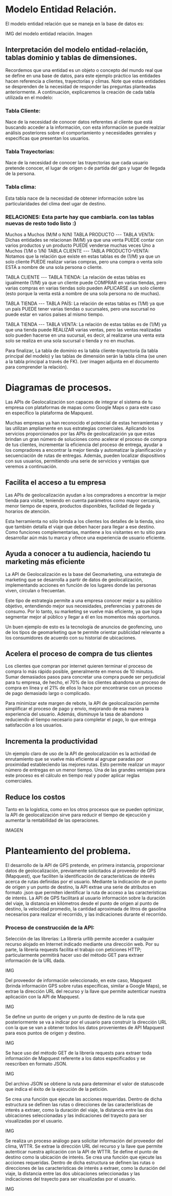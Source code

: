# Modelo Entidad Relación.
 
El modelo entidad relación que se maneja en la base de datos es:

IMG del modelo entidad relación.
Imagen

## Interpretación del modelo entidad-relación, tablas dominio y tablas de dimensiones.

Recordemos que una entidad es un objeto o concepto del mundo real que se define en una base de datos, para este ejemplo práctico las entidades hacen referencia a  clientes, trayectorias y climas. Note que estas entidades se desprenden de la necesidad de responder las preguntas planteadas anteriormente. A continuación, explicaremos la creación de cada tabla utilizada en el modelo:


### Tabla Cliente: 
Nace de la necesidad de conocer datos referentes al cliente que está buscando acceder a la información, con esta información se puede realziar análisis posteriores sobre el comportamiento y necesidades genrales y especificas que presentan los usuarios.


### Tabla Trayectorias: 
Nace de la necesidad de conocer las trayectorias que cada usuario pretende conocer, el lugar de origen o de partida del gps y lugar de llegada de la persona.


### Tabla clima: 
Esta tabla nace de la necesidad de obtener información sobre las particularidades del clima deel ugar de destino.


### RELACIONES: Esta parte hay que cambiarla. con las tablas nuevas de resto todo listo :)
Muchos a Muchos (M/M o N/N)
TABLA PRODUCTO --- TABLA VENTA: 
Dichas entidades se relacionan (M/M) ya que una venta PUEDE contar con varios productos y un producto PUEDE venderse muchas veces
Uno a Muchos (1/M o 1/N)
TABLA CLIENTE --- TABLA PRODUCTO-VENTA: 
Notamos que la relación que existe en estas tablas es de (1/M) ya que un solo cliente PUEDE realizar varias compras, pero una compra o venta solo ESTÁ a nombre de una sola persona o cliente.

TABLA CLIENTE --- TABLA TIENDA: 
La relación de estas tablas es igualmente (1/M) ya que un cliente puede COMPRAR en varias tiendas, pero varias compras en varias tiendas solo pueden APLICARSE a un solo cliente (esto porque la venta está a nombre de una sola persona no de muchas).

TABLA TIENDA --- TABLA PAÍS: 
La relación de estas tablas es (1/M) ya que un país PUEDE tener varias tiendas o sucursales, pero una sucursal no puede estar en varios países al mismo tiempo.

TABLA TIENDA --- TABLA VENTA: 
La relación de estas tablas es de (1/M) ya que una tienda puede REALIZAR varias ventas, pero las ventas realizadas solo pueden hacerse en una sucursal, es decir, al realizarse una venta esta solo se realiza en una sola sucursal o tienda y no en muchas.

Para finalizar, La tabla de dominio es la tabla cliente-trayectoria (la tabla principal del modelo) y las tablas de dimensión serán la tabla clima (se unen a la tabla principal a través de FK). (ver imagen adjunta en el documento para comprender la relación).

 
# Diagramas de procesos.
Las APIs de Geolocalización son capaces de integrar el sistema de tu empresa con plataformas de mapas como Google Maps o para este caso en específico la 
plataforma de Mapquest.

Muchas empresas ya han reconocido el potencial de estas herramientas y las utilizan ampliamente en sus estrategias comerciales. Aplicando los servicios 
proporcionados por las APIs de geolocalización ya que estas brindan un gran número de soluciones como acelerar el proceso de compra de tus clientes, 
incrementar la eficiencia del proceso de entrega, ayudar a los compradores a encontrar la mejor tienda y automatizar la planificación y secuenciación de rutas 
de entregas. Además, pueden localizar dispositivos con sus usuarios, permitiendo una serie de servicios y ventajas que veremos a continuación.


## Facilita el acceso a tu empresa
Las APIs de geolocalización ayudan a los compradores a encontrar la mejor tienda para visitar, teniendo en cuenta parámetros como mayor cercanía, 
menor tiempo de espera, productos disponibles, facilidad de llegada y horarios de atención.

Esta herramienta no sólo brinda a los clientes los detalles de la tienda, sino que también detalla el viaje que deben hacer para llegar a ese destino. Como 
funciones complementarias, mantiene a los visitantes en tu sitio para desarrollar aún más tu marca y ofrece una experiencia de usuario eficiente.


## Ayuda a conocer a tu audiencia, haciendo tu marketing más eficiente
La API de Geolocalización es la base del Geomarketing, una estrategia de marketing que se desarrolla a partir de datos de geolocalización, 
implementando acciones en función de los lugares donde las personas viven, circulan o frecuentan.

Este tipo de estrategia permite a una empresa conocer mejor a su público objetivo, entendiendo mejor sus necesidades, preferencias y patrones de consumo. Por 
lo tanto, su marketing se vuelve más eficiente, ya que logra segmentar mejor al público y llegar a él en los momentos más oportunos.

Un buen ejemplo de esto es la tecnología de anuncios de geofencing, uno de los tipos de geomarketing que te permite orientar publicidad relevante a los
consumidores de acuerdo con su historial de ubicaciones.

## Acelera el proceso de compra de tus clientes
Los clientes que compran por internet quieren terminar el proceso de compra lo más rápido posible, generalmente en menos de 10 minutos. Sumar 
demasiados pasos para concretar una compra puede ser perjudicial para tu empresa, de hecho, el 70% de los clientes abandona un proceso de compra en 
línea y el 21% de ellos lo hace por encontrarse con un proceso de pago demasiado largo o complicado.

Para minimizar este margen de rebote, la API de geolocalización permite simplificar el proceso de pago y envío, mejorando de esa manera 
la experiencia del usuario. Además, disminuye la tasa de abandono reduciendo el tiempo necesario para completar el pago, lo que entrega satisfacción a los usuarios.

## Incrementa la productividad
Un ejemplo claro de uso de la API de geolocalización es la actividad de enrutamiento que se vuelve más eficiente al agrupar 
paradas por proximidad estableciendo las mejores rutas. Esto permite realizar un mayor número de entregas en un menor tiempo. Una de 
las grandes ventajas para este proceso es el cálculo en tiempo real y poder aplicar reglas comerciales.

## Reduce los costos
Tanto en la logística, como en los otros procesos que se pueden optimizar, la API de geolocalización sirve para reducir el 
tiempo de ejecución y aumentar la rentabilidad de las operaciones.

IMAGEN
 

# Planteamiento del problema. 
El desarrollo de la API de GPS pretende, en primera instancia, proporcionar datos de geolocalización, previamente solicitados al proveedor de GPS (Mapquest), 
que faciliten la identificación de características de interés acerca de rutas definidas por el usuario. Mediante la indicación de un punto de origen y un punto 
de destino, la API extrae una serie de atributos en formato .json que permiten identificar la ruta de acceso a las características de interés. La API de GPS 
facilitará al usuario información sobre la duración del viaje, la distancia en kilómetros desde el punto de origen al punto de destino, la velocidad promedio, 
la cantidad aproximada de litros de gasolina necesarios para realizar el recorrido, y las indicaciones durante el recorrido.

### Proceso de construcción de la API:
Selección de las librerías: La librería urllib permite acceder a cualquier recurso alojado en Internet indicado mediante una dirección web. Por su parte, 
la librería requests facilita el trabajo con peticiones HTTP; particularmente permitirá hacer uso del método GET para extraer información de la URL dada.

IMG


Del proveedor de información seleccionado, en este caso, Mapquest (brinda  información GPS sobre rutas específicas, similar a Google Maps), 
se extrae la dirección URL del recurso y la llave que permite autenticar nuestra aplicación con la API de Mapquest.

IMG

Se define un punto de origen y un punto de destino de la ruta que posteriormente se va a indicar por el usuario para construir la dirección URL 
con la que se van a obtener todos los datos provenientes de API Mapquest para esos puntos de origen y destino.

IMG


Se hace uso del método GET de la librería requests para extraer toda información de Mapquest referente a los datos especificados y se reescriben en formato JSON.

IMG

Del archivo JSON se obtiene la ruta para determinar el valor de statuscode que indica el éxito de la ejecución de la petición.

Se crea una función que ejecute las acciones requeridas. Dentro de dicha estructura se definen las rutas o direcciones de las características de 
interés a extraer, como la duración del viaje, la distancia entre las dos ubicaciones seleccionadas y las indicaciones del trayecto para ser visualizadas 
por el usuario. 

IMG

Se realiza un proceso análogo para solicitar información del proveedor del clima, WTTR. Se extrae la dirección URL del recurso y la llave que permite 
autenticar nuestra aplicación con la API de WTTR. Se define el punto de destino como la ubicación de interés. Se crea una función que ejecute las acciones 
requeridas. Dentro de dicha estructura se definen las rutas o direcciones de las características de interés a extraer, como la duración del viaje, la distancia 
entre las dos ubicaciones seleccionadas y las indicaciones del trayecto para ser visualizadas por el usuario. 

IMG


